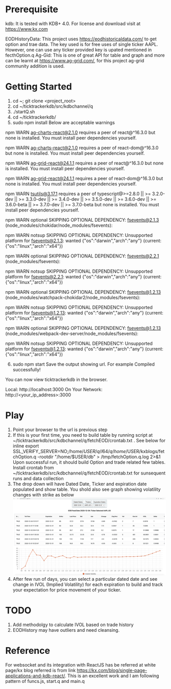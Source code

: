 # Prerequisite
kdb: It is tested with KDB+ 4.0. For license and download visit at https://www.kx.com

EODHistoryData: This project uses https://eodhistoricaldata.com/ to get option and trae data. The key used is for free uses of single ticker AAPL. However, one can use any ticker provided key is upated mentioned in fecthOption.q
Ag-Gid: This is one of great API for table and graph and more can be learnt at https://www.ag-grid.com/, for this project ag-grid community addition is used.


# Getting Started

1. cd ~; git clone <project_root>
2. cd ~/ticktrackerkdb/src/kdbchannel/q
3. ./startQ.sh
4. cd ~/ticktrackerkdb/
5. sudo npm install
    Below are acceptable warnings

npm WARN ag-charts-react@2.1.0 requires a peer of react@^16.3.0 but none is installed. You must install peer dependencies yourself.

npm WARN ag-charts-react@2.1.0 requires a peer of react-dom@^16.3.0 but none is installed. You must install peer dependencies yourself.

npm WARN ag-grid-react@24.1.1 requires a peer of react@^16.3.0 but none is installed. You must install peer dependencies yourself.

npm WARN ag-grid-react@24.1.1 requires a peer of react-dom@^16.3.0 but none is installed. You must install peer dependencies yourself.

npm WARN tsutils@3.17.1 requires a peer of typescript@>=2.8.0 || >= 3.2.0-dev || >= 3.3.0-dev || >= 3.4.0-dev || >= 3.5.0-dev || >= 3.6.0-dev || >= 3.6.0-beta || >= 3.7.0-dev || >= 3.7.0-beta but none is installed. You must install peer dependencies yourself.

npm WARN optional SKIPPING OPTIONAL DEPENDENCY: fsevents@2.1.3 (node_modules/chokidar/node_modules/fsevents):

npm WARN notsup SKIPPING OPTIONAL DEPENDENCY: Unsupported platform for fsevents@2.1.3: wanted {"os":"darwin","arch":"any"} (current: {"os":"linux","arch":"x64"})

npm WARN optional SKIPPING OPTIONAL DEPENDENCY: fsevents@2.2.1 (node_modules/fsevents):

npm WARN notsup SKIPPING OPTIONAL DEPENDENCY: Unsupported platform for fsevents@2.2.1: wanted {"os":"darwin","arch":"any"} (current: {"os":"linux","arch":"x64"})

npm WARN optional SKIPPING OPTIONAL DEPENDENCY: fsevents@1.2.13 (node_modules/watchpack-chokidar2/node_modules/fsevents):

npm WARN notsup SKIPPING OPTIONAL DEPENDENCY: Unsupported platform for fsevents@1.2.13: wanted {"os":"darwin","arch":"any"} (current: {"os":"linux","arch":"x64"})

npm WARN optional SKIPPING OPTIONAL DEPENDENCY: fsevents@1.2.13 (node_modules/webpack-dev-server/node_modules/fsevents):

npm WARN notsup SKIPPING OPTIONAL DEPENDENCY: Unsupported platform for fsevents@1.2.13: wanted {"os":"darwin","arch":"any"} (current: {"os":"linux","arch":"x64"})

6. sudo npm start
    Save the output showing url. For example
    Compiled successfully!

You can now view ticktrackerkdb in the browser.

  Local:            http://localhost:3000
  On Your Network:  http://<your_ip_address>:3000


# Play

1. Point your browser to the url is previous step
2. If this is your first time, you need to build table by running script at ~/ticktrackerkdb/src/kdbchannel/q/fetchEOD/crontab.txt . See below for inline
    export SSL_VERIFY_SERVER=NO;/home/$USER/q/l64/q /home/$USER/kxblogs/fetchOption.q -rootdir \"/home/$USER/db\" > /tmp/fetchOption.q.log 2>&1
    Upon successful run, it should build Option and trade related few tables. Install crontab from  ~/ticktrackerkdb/src/kdbchannel/q/fetchEOD/crontab.txt for sunsequent runs and data collection
3. The drop down will have Dated Date, Ticker and expiration date populated and show table. You shold also see graph showing volatility changes with strike as below
    ![Implied Volatilty](https://github.com/vvishwa/ticktrackerkdb/blob/main/public/OptionIVOL.png?raw=true)
4. After few run of days, you can select a particular dated date and see change in IVOL (Implied Volatility) for each expiration to build and track your expectation for price movement of your ticker.

# TODO

1. Add methodolgy to calculate IVOL based on trade history
2. EODHistory may have outliers and need cleansing.

# Reference
For websocket and its integration with ReactJS has be referred at white page/kx blog referred is from link https://kx.com/blog/single-page-applications-and-kdb-react/. This is an excellent work and I am following pattern of funcs.js, start.q and main.q
